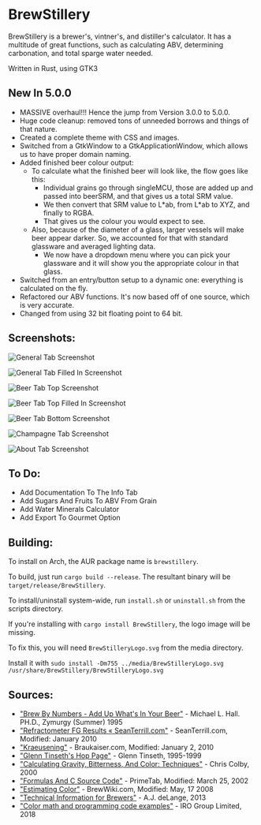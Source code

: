 # BrewStillery
BrewStillery is a brewer's, vintner's, and distiller's calculator.
It has a multitude of great functions, such as calculating ABV, determining carbonation, and total sparge water needed.

Written in Rust, using GTK3

## New In 5.0.0
  * MASSIVE overhaul!!! Hence the jump from Version 3.0.0 to 5.0.0.
  * Huge code cleanup: removed tons of unneeded borrows and things of that nature.
  * Created a complete theme with CSS and images.
  * Switched from a GtkWindow to a GtkApplicationWindow, which allows us to have proper domain naming.
  * Added finished beer colour output:
    * To calculate what the finished beer will look like, the flow goes like this:
        * Individual grains go through singleMCU, those are added up and passed into beerSRM, and that gives us a total SRM value.
        * We then convert that SRM value to L\*ab, from L\*ab to XYZ, and finally to RGBA.
        * That gives us the colour you would expect to see.
    * Also, because of the diameter of a glass, larger vessels will make beer appear darker. So, we accounted for that with standard glassware and averaged lighting data.
        * We now have a dropdown menu where you can pick your glassware and it will show you the appropriate colour in that glass.
  * Switched from an entry/button setup to a dynamic one: everything is calculated on the fly.
  * Refactored our ABV functions. It's now based off of one source, which is very accurate.
  * Changed from using 32 bit floating point to 64 bit.


## Screenshots:
![General Tab Screenshot](media/screenshots/BrewStilleryGeneralTab.png)

![General Tab Filled In Screenshot](media/screenshots/BrewStilleryGeneralTabFilledIn.png)

![Beer Tab Top Screenshot](media/screenshots/BrewStilleryBeerTabTop.png)

![Beer Tab Top Filled In Screenshot](media/screenshots/BrewStilleryBeerTabTopFilledIn.png)

![Beer Tab Bottom Screenshot](media/screenshots/BrewStilleryBeerTabBottom.png)

![Champagne Tab Screenshot](media/screenshots/BrewStilleryChampagneTab.png)

![About Tab Screenshot](media/screenshots/BrewStilleryAboutTab.png)


## To Do:
  * Add Documentation To The Info Tab
  * Add Sugars And Fruits To ABV From Grain
  * Add Water Minerals Calculator
  * Add Export To Gourmet Option


## Building:
  To install on Arch, the AUR package name is ```brewstillery```.

  To build, just run ```cargo build --release```. The resultant binary will be ```target/release/BrewStillery```.

  To install/uninstall system-wide, run ```install.sh``` or ```uninstall.sh``` from the scripts directory.

  If you're installing with ```cargo install BrewStillery```, the logo image will be missing.

  To fix this, you will need ```BrewStilleryLogo.svg``` from the media directory.

  Install it with ```sudo install -Dm755 ../media/BrewStilleryLogo.svg /usr/share/BrewStillery/BrewStilleryLogo.svg```


## Sources:
  * ["Brew By Numbers - Add Up What's In Your Beer"](https://www.homebrewersassociation.org/attachments/0000/2497/Math_in_Mash_SummerZym95.pdf) - Michael L. Hall. PH.D., Zymurgy (Summer) 1995
  * ["Refractometer FG Results « SeanTerrill.com"](http://seanterrill.com/2011/04/07/refractometer-fg-results/) - SeanTerrill.com, Modified: January 2010
  * ["Kraeusening"](http://www.braukaiser.com/wiki/index.php?title=Kraeusening) - Braukaiser.com, Modified: January 2, 2010
  * ["Glenn Tinseth's Hop Page"](http://realbeer.com/hops/) - Glenn Tinseth, 1995-1999
  * ["Calculating Gravity, Bitterness, And Color: Techniques"](https://byo.com/bock/item/409-calculating-gravity-bitterness-and-color-techniques) - Chris Colby, 2000
  * ["Formulas And C Source Code"](https://web.archive.org/web/20090807084643/http://www.primetab.com:80/formulas) - PrimeTab, Modified: March 25, 2002
  * ["Estimating Color"](http://brewwiki.com/index.php/Estimating_Color) - BrewWiki.com, Modified: May, 17 2008
  * ["Technical Information for Brewers"](http://wetnewf.org/pdfs/Brewing_articles/MOAWorkbook.xls) - A.J. deLange, 2013
  * ["Color math and programming code examples"](https://www.easyrgb.com/en/math.php) - IRO Group Limited, 2018